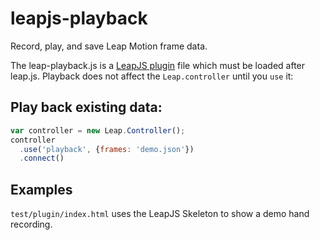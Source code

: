 leapjs-playback
==========

Record, play, and save Leap Motion frame data.

The leap-playback.js is a [LeapJS plugin](https://developer.leapmotion.com/leapjs/plugins) file which must be loaded
after leap.js.  Playback does not affect the `Leap.controller` until you `use` it:

## Play back existing data:

```javascript
var controller = new Leap.Controller();
controller
  .use('playback', {frames: 'demo.json'})
  .connect()

```

## Examples

`test/plugin/index.html` uses the LeapJS Skeleton to show a demo hand recording.


